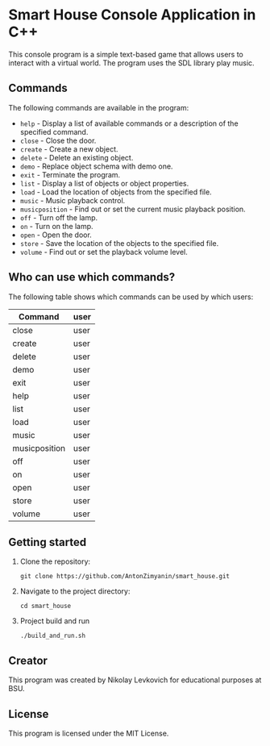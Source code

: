 # Smart House Console Application in C++

This console program is a simple text-based game that allows users to interact with a virtual world. The program uses the SDL library play music.

## Commands

The following commands are available in the program:

* `help` - Display a list of available commands or a description of the specified command.
* `close` - Close the door.
* `create` - Create a new object.
* `delete` - Delete an existing object.
* `demo` - Replace object schema with demo one.
* `exit` - Terminate the program.
* `list` - Display a list of objects or object properties.
* `load` - Load the location of objects from the specified file.
* `music` - Music playback control.
* `musicposition` - Find out or set the current music playback position.
* `off` - Turn off the lamp.
* `on` - Turn on the lamp.
* `open` - Open the door.
* `store` - Save the location of the objects to the specified file.
* `volume` - Find out or set the playback volume level.



## Who can use which commands?

The following table shows which commands can be used by which users:

| Command | user |
|---|---|
| close | user |
| create | user |
| delete | user |
| demo | user |
| exit | user |
| help | user |
| list | user |
| load | user |
| music | user |
| musicposition | user |
| off | user |
| on | user |
| open | user |
| store | user |
| volume | user |


## Getting started

1. Clone the repository:

   ```
   git clone https://github.com/AntonZimyanin/smart_house.git
   ```


2. Navigate to the project directory:

   ```
   cd smart_house
   ```

3. Project build and run
   ```
   ./build_and_run.sh
   ```

## Creator

This program was created by Nikolay Levkovich for educational purposes at BSU.

## License

This program is licensed under the MIT License.
